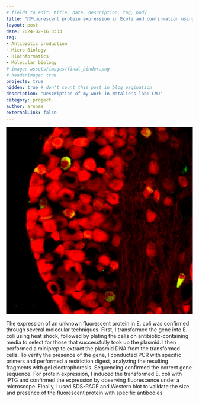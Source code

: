 ```yaml
---
# fields to edit: title, date, description, tag, body
title: "🔬Fluorescent protein expression in Ecoli and confirmation using fluorescence microscopy"
layout: post
date: 2024-02-16 3:33
tag: 
- Antibiotic production
- Micro Biology
- Bioinformatics
- Molecular biology
# image: assets/images/final_binder.png
# headerImage: true
projects: true
hidden: true # don't count this post in blog pagination
description: "Description of my work in Natalie's lab: CMU"
category: project
author: arunaa
externalLink: false
---
```


![Fluorescent Protein](/assets/images/tdTomato.jpg)

The expression of an unknown fluorescent protein in E. coli was confirmed through several molecular techniques. First, I transformed the gene into E. coli using heat shock, followed by plating the cells on antibiotic-containing media to select for those that successfully took up the plasmid. I then performed a miniprep to extract the plasmid DNA from the transformed cells. To verify the presence of the gene, I conducted PCR with specific primers and performed a restriction digest, analyzing the resulting fragments with gel electrophoresis. Sequencing confirmed the correct gene sequence. For protein expression, I induced the transformed E. coli with IPTG and confirmed the expression by observing fluorescence under a microscope. Finally, I used SDS-PAGE and Western blot to validate the size and presence of the fluorescent protein with specific antibodies
<!-- <br> -->
